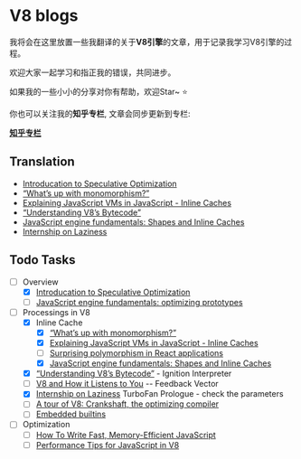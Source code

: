 # V8 blogs

我将会在这里放置一些我翻译的关于**V8引擎**的文章，用于记录我学习V8引擎的过程。

欢迎大家一起学习和指正我的错误，共同进步。

如果我的一些小小的分享对你有帮助，欢迎Star~ :star:



你也可以关注我的**知乎专栏**, 文章会同步更新到专栏:

[**知乎专栏**](https://zhuanlan.zhihu.com/c_196857379)


## Translation

- [Introducation to Speculative Optimization](https://github.com/RogerZZZZZ/V8-journeys/tree/master/Introduction-to-Speculative-Optimization)
- [“What’s up with monomorphism?”](https://github.com/RogerZZZZZ/V8-blog/tree/master/What's-up-with-monomorphism)
- [Explaining JavaScript VMs in JavaScript - Inline Caches](https://github.com/RogerZZZZZ/V8-blog/tree/master/Explain-Javascript-VMs-in-Javascript)
- [“Understanding V8’s Bytecode”](https://github.com/RogerZZZZZ/V8-blog/tree/master/Understanding-V8's-Bytecode)
- [JavaScript engine fundamentals: Shapes and Inline Caches](https://github.com/RogerZZZZZ/V8-blog/tree/master/Shapes-and-Inline-Caches)
- [Internship on Laziness](https://github.com/RogerZZZZZ/V8-blog/tree/master/Lazy-unlinking-of-deoptimized-functions)

## Todo Tasks

- [ ] Overview
    - [x] [Introducation to Speculative Optimization](https://github.com/RogerZZZZZ/V8-journeys/tree/master/translation/%08Introduction-to-Speculative-Optimization)
    - [ ] [JavaScript engine fundamentals: optimizing prototypes](https://mathiasbynens.be/notes/prototypes)
- [ ] Processings in V8
    - [x] Inline Cache
        - [x] [“What’s up with monomorphism?”](https://mrale.ph/blog/2015/01/11/whats-up-with-monomorphism.html)
        - [x] [Explaining JavaScript VMs in JavaScript - Inline Caches](https://mrale.ph/blog/2012/06/03/explaining-js-vms-in-js-inline-caches.html)
        - [ ] [Surprising polymorphism in React applications](https://medium.com/@bmeurer/surprising-polymorphism-in-react-applications-63015b50abc)
        - [x] [JavaScript engine fundamentals: Shapes and Inline Caches](https://mathiasbynens.be/notes/shapes-ics)
    - [x] [“Understanding V8’s Bytecode”](https://medium.com/dailyjs/understanding-v8s-bytecode-317d46c94775) - Ignition Interpreter
    - [ ] [V8 and How it Listens to You](https://www.youtube.com/watch?v=u7zRSm8jzvA) -- Feedback Vector
    - [x] [Internship on Laziness](https://v8project.blogspot.com/2017/10/lazy-unlinking.html) TurboFan Prologue - check the parameters
    - [ ] [A tour of V8: Crankshaft, the optimizing compiler](https://www.jayconrod.com/posts/54/a-tour-of-v8-crankshaft-the-optimizing-compiler)
    - [ ] [Embedded builtins](https://v8.dev/blog/embedded-builtins)
- [ ] Optimization
    - [ ] [How To Write Fast, Memory-Efficient JavaScript](https://www.smashingmagazine.com/2012/11/writing-fast-memory-efficient-javascript/)
    - [ ] [Performance Tips for JavaScript in V8](https://www.html5rocks.com/en/tutorials/speed/v8/)